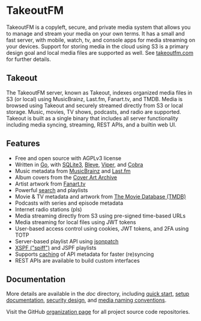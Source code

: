 # TakeoutFM

TakeoutFM is a copyleft, secure, and private media system that allows you to
manage and stream your media on your own terms. It has a small and fast server,
with mobile, watch, tv, and console apps for media streaming on your devices.
Support for storing media in the cloud using S3 is a primary design goal and
local media files are supported as well. See
[takeoutfm.com](https://takeoutfm.com/) for further details.

## Takeout

The TakeoutFM server, known as Takeout, indexes organized media files in S3 (or
local) using MusicBrainz, Last.fm, Fanart.tv, and TMDB. Media is browsed using
Takeout and securely streamed directly from S3 or local storage. Music, movies,
TV shows, podcasts, and radio are supported. Takeout is built as a single
binary that includes all server functionality including media syncing,
streaming, REST APIs, and a builtin web UI.

## Features

* Free and open source with AGPLv3 license
* Written in [Go](https://go.dev/), with
  [SQLite3](https://sqlite.org/index.html), [Bleve](https://blevesearch.com/),
  [Viper](https://github.com/spf13/viper), and
  [Cobra](https://github.com/spf13/cobra)
* Music metadata from [MusicBrainz](https://musicbrainz.org/) and
  [Last.fm](https://last.fm/)
* Album covers from the [Cover Art Archive](https://coverartarchive.org/)
* Artist artwork from [Fanart.tv](https://fanart.tv/)
* Powerful [search](doc/search.md) and playlists
* Movie & TV metadata and artwork from [The Movie Database (TMDB)](https://www.themoviedb.org/)
* Podcasts with series and episode metadata
* Internet radio stations (pls)
* Media streaming directly from S3 using pre-signed time-based URLs
* Media streaming for local files using JWT tokens
* User-based access control using cookies, JWT tokens, and 2FA using TOTP
* Server-based playlist API using [jsonpatch](http://jsonpatch.com/)
* [XSPF ("spiff")](https://xspf.org/) and JSPF playlists
* Supports [caching](https://github.com/gregjones/httpcache) of API metadata
  for faster (re)syncing
* REST APIs are available to build custom interfaces

## Documentation

More details are available in the *doc* directory, including [quick
start](doc/run.md), [setup documentation](doc/setup.md), [security
design](doc/security.md), and [media naming conventions](doc/bucket.md).

Visit the GitHub [organization page](https://github.com/takeoutfm) for all
project source code repositories.
